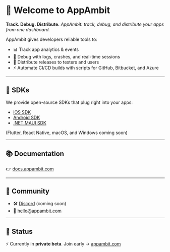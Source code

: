 # 👋 Welcome to AppAmbit

**Track. Debug. Distribute.**
*AppAmbit: track, debug, and distribute your apps from one dashboard.*

AppAmbit gives developers reliable tools to:

* 📊 Track app analytics & events
* 🐞 Debug with logs, crashes, and real-time sessions
* 🚀 Distribute releases to testers and users
* ⚡ Automate CI/CD builds with scripts for GitHub, Bitbucket, and Azure

---

## 🔧 SDKs

We provide open-source SDKs that plug right into your apps:

* [iOS SDK](https://github.com/appambit/appambit-ios)
* [Android SDK](https://github.com/appambit/appambit-android)
* [.NET MAUI SDK](https://github.com/appambit/appambit-maui)

(Flutter, React Native, macOS, and Windows coming soon)

---

## 📚 Documentation

👉 [docs.appambit.com](https://docs.appambit.com)

---

## 💬 Community

* 🛠️ [Discord](#) (coming soon)
* 💌 [hello@appambit.com](mailto:hello@appambit.com)

---

## 🚧 Status

⚡ Currently in **private beta**.
Join early → [appambit.com](https://appambit.com)

